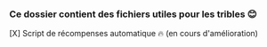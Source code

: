 ### Ce dossier contient des fichiers utiles pour les tribles 😊


[X] Script de récompenses automatique 🔥 (en cours d'amélioration)
